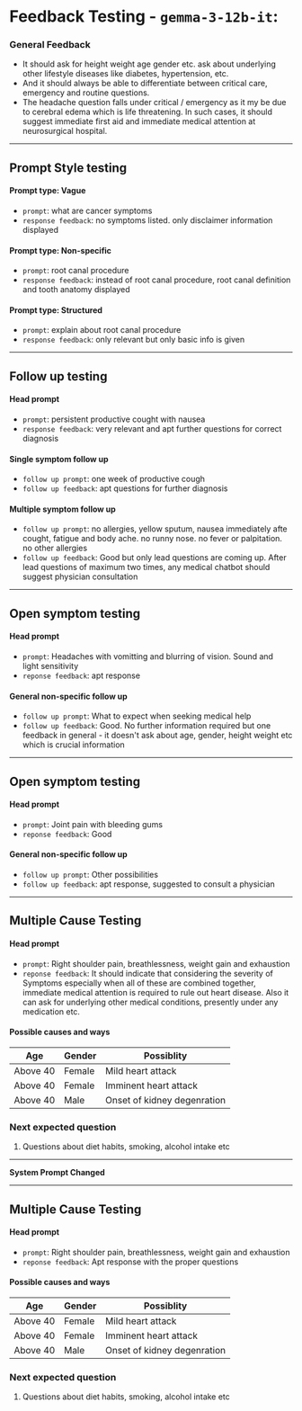 # Feedback Testing - `gemma-3-12b-it`:

### General Feedback

- It should ask for height weight age gender etc. ask about underlying other lifestyle diseases like diabetes, hypertension, etc.
- And it should always be able to differentiate between critical care, emergency and routine questions.
- The headache question falls under critical / emergency as it my be due to cerebral edema which is life threatening. In such cases, it should suggest immediate first aid and immediate medical attention at neurosurgical hospital.

---

## Prompt Style testing

#### Prompt type: Vague

- `prompt`: what are cancer symptoms
- `response feedback`: no symptoms listed. only disclaimer information displayed

#### Prompt type: Non-specific

- `prompt`: root canal procedure
- `response feedback`: instead of root canal procedure, root canal definition and tooth anatomy displayed

#### Prompt type: Structured

- `prompt`: explain about root canal procedure
- `response feedback`: only relevant but only basic info is given

---

## Follow up testing

#### Head prompt

- `prompt`: persistent productive cought with nausea
- `response feedback`: very relevant and apt further questions for correct diagnosis

#### Single symptom follow up

- `follow up prompt`: one week of productive cough
- `follow up feedback`: apt questions for further diagnosis

#### Multiple symptom follow up

- `follow up prompt`: no allergies, yellow sputum, nausea immediately afte cought, fatigue and body ache. no runny nose. no fever or palpitation. no other allergies
- `follow up feedback`: Good but only lead questions are coming up. After lead questions of maximum two times, any medical chatbot should suggest physician consultation

---

## Open symptom testing

#### Head prompt

- `prompt`: Headaches with vomitting and blurring of vision. Sound and light sensitivity
- `reponse feedback`: apt response

#### General non-specific follow up

- `follow up prompt`: What to expect when seeking medical help
- `follow up feedback`: Good. No further information required but one feedback in general - it doesn't ask about age, gender, height weight etc which is crucial information

---

## Open symptom testing

#### Head prompt

- `prompt`: Joint pain with bleeding gums
- `reponse feedback`: Good

#### General non-specific follow up

- `follow up prompt`: Other possibilities
- `follow up feedback`: apt response, suggested to consult a physician


---

## Multiple Cause Testing

#### Head prompt

- `prompt`: Right shoulder pain, breathlessness, weight gain  and exhaustion
- `reponse feedback`: It should indicate that considering the severity of Symptoms especially when all of these are combined together, immediate medical attention is required to rule out heart disease. Also it can ask for underlying other medical conditions, presently under any medication etc.

#### Possible causes and ways

| Age | Gender | Possiblity |
| -- | -- | -- |
| Above 40 | Female | Mild heart attack |
| Above 40 | Female | Imminent heart attack |
| Above 40 | Male | Onset of kidney degenration |

### Next expected question

1. Questions about diet habits, smoking, alcohol intake etc

---

**System Prompt Changed**

---

## Multiple Cause Testing

#### Head prompt

- `prompt`: Right shoulder pain, breathlessness, weight gain  and exhaustion
- `reponse feedback`: Apt response with the proper questions

#### Possible causes and ways

| Age | Gender | Possiblity |
| -- | -- | -- |
| Above 40 | Female | Mild heart attack |
| Above 40 | Female | Imminent heart attack |
| Above 40 | Male | Onset of kidney degenration |

### Next expected question

1. Questions about diet habits, smoking, alcohol intake etc